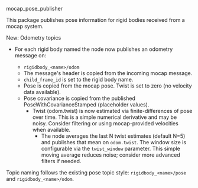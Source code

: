 mocap_pose_publisher

This package publishes pose information for rigid bodies received from a mocap system.

New: Odometry topics

- For each rigid body named <name> the node now publishes an odometry message on:
  - `rigidbody_<name>/odom`
  - The message's header is copied from the incoming mocap message.
  - `child_frame_id` is set to the rigid body name.
  - Pose is copied from the mocap pose. Twist is set to zero (no velocity data available).
  - Pose covariance is copied from the published PoseWithCovarianceStamped (placeholder values).
    - Twist (odom.twist) is now estimated via finite-differences of pose over time. This is a simple numerical derivative and may be noisy. Consider filtering or using mocap-provided velocities when available.
      - The node averages the last N twist estimates (default N=5) and publishes that mean on `odom.twist`. The window size is configurable via the `twist_window` parameter. This simple moving average reduces noise; consider more advanced filters if needed.

Topic naming follows the existing pose topic style: `rigidbody_<name>/pose` and `rigidbody_<name>/odom`.
